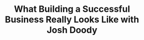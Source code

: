 ---
podcast: Freelance Transformation
title: What Building a Successful Business Really Looks Like with Josh Doody
host: Matt Inglot
podcast_url: https://www.stitcher.com/show/freelance-transformation-podcast
thumbnail: freelance_transformation.jpg
publication_date: 08-07-2017
---